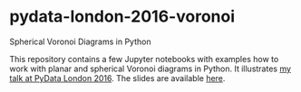 # pydata-london-2016-voronoi
Spherical Voronoi Diagrams in Python

This repository contains a few Jupyter notebooks with examples how to work with planar and spherical Voronoi diagrams in Python. It illustrates [my talk at PyData London 2016](http://pydata.org/london2016/schedule/presentation/22/). The slides are available [here](http://www.nullteilerfrei.de/~airwalker/pydata2016/spherical_voronoi.pdf).

